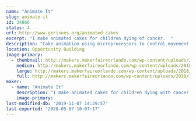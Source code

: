 ```yaml
---
name: "Animate It"
slug: animate-it
id: 34866
status: 4
url: http://www.gerisues.org/animated_cakes
excerpt: "I make animated cakes for children dying of cancer.  "
description: "Cake animation using microprocessors to control movement and sound of animated parts for cakes. For example, if I make a dog cake, the mouth opens and closes and barks, the paws tap, the ears wiggle and the tail wags. For a dragon, the wings flap, the mouth opens and roars, the tail wags and the claws move."
location: Opportunity Building
image-primary:
  - thumbnail: http://makers.makerfaireorlando.com/wp-content/uploads/2018/11/bird.152201841_large-1-150x150.jpg
    medium: http://makers.makerfaireorlando.com/wp-content/uploads/2018/11/bird.152201841_large-1-300x233.jpg
    large: http://makers.makerfaireorlando.com/wp-content/uploads/2018/11/bird.152201841_large-1-1024x794.jpg
    full: http://makers.makerfaireorlando.com/wp-content/uploads/2018/11/bird.152201841_large-1.jpg
maker:
  - name: "Animate It"
    description: "I make animated cakes for children dying with cancer. For example, if I make a dog cake, the mouth opens and closes and barks, the paws tap, the ears wiggle and the tail wags. For a dragon, the wings flap, the mouth opens and roars, the tail wags and the claws move."
    image-primary: 
last-modified-db: "2019-11-07 14:29:57"
last-exported: "2020-05-07 10:07:17"
---
```

